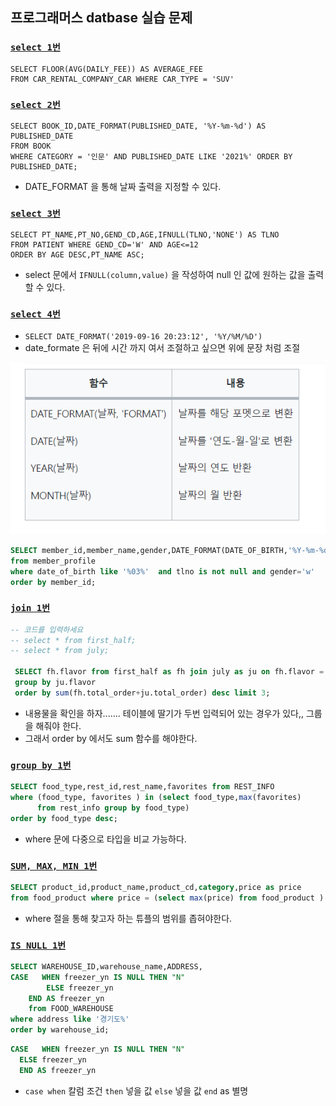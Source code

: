 
## 프로그래머스 datbase 실습 문제

### [`select 1번`](https://school.programmers.co.kr/learn/courses/30/lessons/151136)
```
SELECT FLOOR(AVG(DAILY_FEE)) AS AVERAGE_FEE
FROM CAR_RENTAL_COMPANY_CAR WHERE CAR_TYPE = 'SUV'
```



### [`select 2번`](https://school.programmers.co.kr/learn/courses/30/lessons/144853)

```agsl
SELECT BOOK_ID,DATE_FORMAT(PUBLISHED_DATE, '%Y-%m-%d') AS PUBLISHED_DATE
FROM BOOK
WHERE CATEGORY = '인문' AND PUBLISHED_DATE LIKE '2021%' ORDER BY PUBLISHED_DATE;
```

- DATE_FORMAT 을 통해 날짜 출력을 지정할 수 있다.

### [`select 3번`](https://school.programmers.co.kr/learn/courses/30/lessons/132201)
```agsl
SELECT PT_NAME,PT_NO,GEND_CD,AGE,IFNULL(TLNO,'NONE') AS TLNO 
FROM PATIENT WHERE GEND_CD='W' AND AGE<=12 
ORDER BY AGE DESC,PT_NAME ASC;
```

- select 문에서 `IFNULL(column,value)` 을 작성하여 null 인 값에 원하는 값을 출력할 수 있다. 



### [`select 4번`](https://school.programmers.co.kr/learn/courses/30/lessons/131120)
- `SELECT DATE_FORMAT('2019-09-16 20:23:12', '%Y/%M/%D')`
- date_formate 은 뒤에 시간 까지 여서 조절하고 싶으면 위에 문장 처럼 조절

![img.png](db10001.png)

```sql
SELECT member_id,member_name,gender,DATE_FORMAT(DATE_OF_BIRTH,'%Y-%m-%d') AS DATE_OF_BIRTH
from member_profile
where date_of_birth like '%03%'  and tlno is not null and gender='w'
order by member_id;

```

### [`join 1번`](https://school.programmers.co.kr/learn/courses/30/lessons/133027)

```sql
-- 코드를 입력하세요
-- select * from first_half;
-- select * from july;

 SELECT fh.flavor from first_half as fh join july as ju on fh.flavor = ju.flavor
 group by ju.flavor
 order by sum(fh.total_order+ju.total_order) desc limit 3;

```
- 내용물을 확인을 하자....... 테이블에 딸기가 두번 입력되어 있는 경우가 있다,, 그룹을 해줘야 한다.
- 그래서 order by 에서도 sum 함수를 해야한다. 


### [`group by 1번`](https://school.programmers.co.kr/learn/courses/30/lessons/131123)
```sql
SELECT food_type,rest_id,rest_name,favorites from REST_INFO 
where (food_type, favorites ) in (select food_type,max(favorites)
      from rest_info group by food_type)
order by food_type desc;
```
- where 문에 다중으로 타입을 비교 가능하다.


### [`SUM, MAX, MIN 1번`](https://school.programmers.co.kr/learn/courses/30/lessons/131115)
```sql
SELECT product_id,product_name,product_cd,category,price as price 
from food_product where price = (select max(price) from food_product )
```

- where 절을 통해 찾고자 하는 튜플의 범위를 좁혀야한다.

### [`IS NULL 1번`](https://school.programmers.co.kr/learn/courses/30/lessons/131114)
```sql
SELECT WAREHOUSE_ID,warehouse_name,ADDRESS, 
CASE   WHEN freezer_yn IS NULL THEN "N"
        ELSE freezer_yn
    END AS freezer_yn 
    from FOOD_WAREHOUSE
where address like '경기도%'
order by warehouse_id;
```
```sql
CASE   WHEN freezer_yn IS NULL THEN "N"
  ELSE freezer_yn
  END AS freezer_yn 
```
 - `case when` 칼럼 조건 `then` 넣을 값  `else` 넣을 값 `end` as 별명